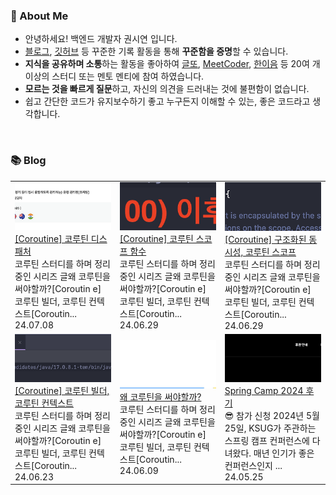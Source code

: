 ### 🚀 About Me

- 안녕하세요! 백엔드 개발자 권시연 입니다.
- [블로그](https://yeonyeon.tistory.com/), [깃허브](https://github.com/yeon-06) 등 꾸준한 기록 활동을 통해 **꾸준함을 증명**할 수 있습니다.
- **지식을 공유하며 소통**하는 활동을 좋아하여 [글또](https://www.notion.so/ac5b18a482fb4df497d4e8257ad4d516), [MeetCoder](https://github.com/Meet-Coder-Study/posting-review), [한이음](https://www.hanium.or.kr/portal/index.do) 등 20여 개 이상의 스터디 또는 멘토 멘티에 참여 하였습니다.
- **모르는 것을 빠르게 질문**하고, 자신의 의견을 드러내는 것에 불편함이 없습니다.
- 쉽고 간단한 코드가 유지보수하기 좋고 누구든지 이해할 수 있는, 좋은 코드라고 생각합니다.

<br/>

### 📚 Blog
<table><tbody><tr>
<td>
    <a href="https://yeonyeon.tistory.com/336">
        <img width="100%" src="/img/8824997626782908950.png"/><br/>
        <div>[Coroutine] 코루틴 디스패처 </div>
    </a>
    <div>코루틴 스터디를 하며 정리중인 시리즈 글왜 코루틴을 써야할까?[Coroutin e] 코루틴 빌더, 코루틴 컨텍스트[Coroutin...</div>
    <div>24.07.08</div>
</td>
<td>
    <a href="https://yeonyeon.tistory.com/335">
        <img width="100%" src="/img/680331934736956766.png"/><br/>
        <div>[Coroutine] 코루틴 스코프 함수 </div>
    </a>
    <div>코루틴 스터디를 하며 정리중인 시리즈 글왜 코루틴을 써야할까?[Coroutin e] 코루틴 빌더, 코루틴 컨텍스트[Coroutin...</div>
    <div>24.06.29</div>
</td>
<td>
    <a href="https://yeonyeon.tistory.com/334">
        <img width="100%" src="/img/2182048374702880013.png"/><br/>
        <div>[Coroutine] 구조화된 동시성, 코루틴 스코프 </div>
    </a>
    <div>코루틴 스터디를 하며 정리중인 시리즈 글왜 코루틴을 써야할까?[Coroutin e] 코루틴 빌더, 코루틴 컨텍스트[Coroutin...</div>
    <div>24.06.29</div>
</td>
</tr>
<tr>
<td>
    <a href="https://yeonyeon.tistory.com/333">
        <img width="100%" src="/img/8658305366626486874.png"/><br/>
        <div>[Coroutine] 코루틴 빌더, 코루틴 컨텍스트 </div>
    </a>
    <div>코루틴 스터디를 하며 정리중인 시리즈 글왜 코루틴을 써야할까?[Coroutin e] 코루틴 빌더, 코루틴 컨텍스트[Coroutin...</div>
    <div>24.06.23</div>
</td>
<td>
    <a href="https://yeonyeon.tistory.com/332">
        <img width="100%" src="/img/1824020673320703429.png"/><br/>
        <div>왜 코루틴을 써야할까? </div>
    </a>
    <div>코루틴 스터디를 하며 정리중인 시리즈 글왜 코루틴을 써야할까?[Coroutin e] 코루틴 빌더, 코루틴 컨텍스트[Coroutin...</div>
    <div>24.06.09</div>
</td>
<td>
    <a href="https://yeonyeon.tistory.com/331">
        <img width="100%" src="/img/20718412370878587.png"/><br/>
        <div>Spring Camp 2024 후기 </div>
    </a>
    <div>😎 참가 신청 2024년 5월 25일, KSUG가 주관하는 스프링 캠프 컨퍼런스에 다녀왔다. 매년 인기가 좋은 컨퍼런스인지 ...</div>
    <div>24.05.25</div>
</td>
</tr>
</tbody></table>